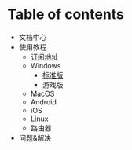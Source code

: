# Table of contents

* 文档中心
* 使用教程
  * [订阅地址](tutorial/sub_link.md)
  * Windows
    * [标准版](tutorial/windows/std.md)
    * 游戏版
  * MacOS
  * Android
  * iOS
  * Linux
  * 路由器
* 问题&解决


